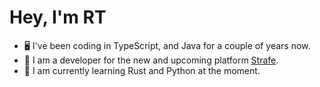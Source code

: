 # Hey, I'm RT

- 🖥️ I've been coding in TypeScript, and Java for a couple of years now.
- 🔧 I am a developer for the new and upcoming platform [Strafe](https://strafe.chat).
- 🦀 I am currently learning Rust and Python at the moment.
  
<!--- comments syntax
# Hello There 👋

<div align="center">
    <img hight="300" width="700" alt="GIF" align="center" src="https://media.tenor.com/b8dZlh8booYAAAAC/goku-alongando.gif">
</div>

</br>
</br>
</br>

# About ME 💬 :

### - I am currently 18 years old looking to improve my skills to become a software engineer.

<img height="400" width="500" alt="GIF" align="right" src="https://github.com/rtgamingwdt/rtgamingwdt/blob/master/assets/juice-wrld.gif">

### - Hobbies : 
- 💻 Decent Programmer
- 🥋 Anime Enjoyer
- 💪 Fitness Enthusiast
- 🎮 Gamer Addict

</br>
</br>
</br>

# Contact
[<img src="https://skillicons.dev/icons?i=discord&theme=dark" alt="Discord">](https://discordlookup.com/user/526649097546104844)

</br>
</br>
</br>

# Languages 👨‍💻
[<img src="https://skillicons.dev/icons?i=css&theme=dark" alt="CSS">](https://www.w3.org/Style/CSS)
[<img src="https://skillicons.dev/icons?i=html&theme=dark" alt="HTML">](https://html.com)
[<img src="https://skillicons.dev/icons?i=java&theme=dark" alt="Java">](https://www.oracle.com/java/technologies/downloads)
[<img src="https://skillicons.dev/icons?i=javascript&theme=dark" alt="JavaScript">](https://www.javascript.com)
[<img src="https://skillicons.dev/icons?i=typescript&theme=dark" alt="TypeScript">](https://www.typescriptlang.org)

</br>
</br>
</br>

# Frameworks 🌱
[<img src="https://skillicons.dev/icons?i=angular&theme=dark" alt="Angular">](https://angular.io)
[<img src="https://skillicons.dev/icons?i=express&theme=dark" alt="ExpressJS">](https://expressjs.com)
[<img src="https://skillicons.dev/icons?i=nextjs&theme=dark" alt="NextJS">](https://nextjs.org)
[<img src="https://skillicons.dev/icons?i=react&theme=dark" alt="React">](https://react.dev)
[<img src="https://skillicons.dev/icons?i=tauri&theme=dark" alt="Tauri">](https://tauri.app)

</br>
</br>
</br>

# Tools 🛠
[<img src="https://skillicons.dev/icons?i=bash&theme=dark" alt="Bash">](https://www.gnu.org/software/bash/)
[<img src="https://skillicons.dev/icons?i=gradle&theme=dark" alt="Gradle">](https://gradle.org)
[<img src="https://skillicons.dev/icons?i=idea&theme=dark" alt="Intellij">](https://www.jetbrains.com/idea/)
[<img src="https://skillicons.dev/icons?i=nodejs&theme=dark" alt="NodeJS">](https://nodejs.org)
[<img src="https://skillicons.dev/icons?i=replit&theme=dark" alt="Replit">](https://replit.com)
[<img src="https://skillicons.dev/icons?i=sass&theme=dark" alt="Sass">](https://sass-lang.com)
[<img src="https://github.com/rtgamingwdt/rtgamingwdt/blob/master/assets/socket-io.png" width="48" height="48" alt="SocketIO">](https://socket.io)
[<img src="https://skillicons.dev/icons?i=tailwind&theme=dark" alt="TailwindCSS">](https://tailwindcss.com)
[<img src="https://skillicons.dev/icons?i=visualstudio&theme=dark" alt="Visual Studio">](https://visualstudio.microsoft.com)
[<img src="https://skillicons.dev/icons?i=vscode&theme=dark" alt="Visual Studio Code">](https://code.visualstudio.com)
--->
